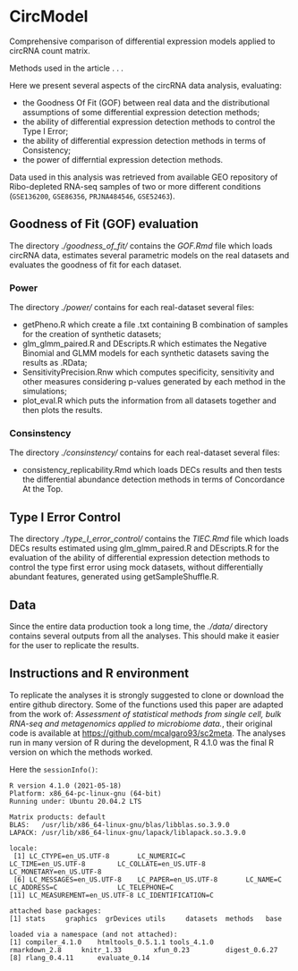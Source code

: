 # CircModel
Comprehensive comparison of differential expression models applied to circRNA count matrix.

Methods used in the article . . .

<!-- [![DOI](https://zenodo.org/badge/227668672.svg)](https://zenodo.org/badge/latestdoi/227668672) -->

Here we present several aspects of the circRNA data analysis, evaluating:
<ul>
  <li> the Goodness Of Fit (GOF) between real data and the distributional assumptions of some differential expression detection methods; </li>
  <li> the ability of differential expression detection methods to control the Type I Error; </li>
  <li> the ability of differential expression detection methods in terms of Consistency; </li> 
  <li> the power of differntial expression detection methods. </li> </ul>

Data used in this analysis was retrieved from available GEO repository of Ribo-depleted RNA-seq samples of two or more different conditions (`GSE136200`, `GSE86356`, `PRJNA484546`, `GSE52463`).

## Goodness of Fit (GOF) evaluation
The directory _./goodness_of_fit/_ contains the _GOF.Rmd_ file which loads circRNA data, estimates several parametric models on the real datasets and evaluates the goodness of fit for each dataset. 

### Power
The directory _./power/_ contains for each real-dataset several files:
<ul>
  <li> getPheno.R which create a file .txt containing B combination of samples for the creation of synthetic datasets; </li>
  <li> glm_glmm_paired.R and DEscripts.R which estimates the Negative Binomial and GLMM models for each synthetic datasets saving the results as .RData; </li>
  <li> SensitivityPrecision.Rnw which computes specificity, sensitivity and other measures considering p-values generated by each method in the simulations; </li>
  <li> plot_eval.R which puts the information from all datasets together and then plots the results.</li>
</ul>

### Consinstency
The directory _./consinstency/_ contains for each real-dataset several files:
<ul>
<li> consistency_replicability.Rmd which loads DECs results and then tests the differential abundance detection methods in terms of Concordance At the Top. </li>
</ul>

## Type I Error Control
The directory _./type_I_error_control/_ contains the _TIEC.Rmd_ file which loads DECs results estimated using glm_glmm_paired.R and DEscripts.R for the evaluation of the ability of differential expression detection methods to control the type first error using mock datasets, without differentially abundant features, generated using getSampleShuffle.R.

## Data
Since the entire data production took a long time, the _./data/_ directory contains several outputs from all the analyses. This should make it easier for the user to replicate the results.

## Instructions and R environment
To replicate the analyses it is strongly suggested to clone or download the entire github directory. Some of the functions used this paper are adapted from the work of: _Assessment of statistical methods from single cell, bulk RNA-seq and metagenomics applied to microbiome data._, their original code is available at https://github.com/mcalgaro93/sc2meta. The analyses run in many version of R during the development, R 4.1.0 was the final R version on which the methods worked. 

Here the `sessionInfo()`:
```
R version 4.1.0 (2021-05-18)
Platform: x86_64-pc-linux-gnu (64-bit)
Running under: Ubuntu 20.04.2 LTS

Matrix products: default
BLAS:   /usr/lib/x86_64-linux-gnu/blas/libblas.so.3.9.0
LAPACK: /usr/lib/x86_64-linux-gnu/lapack/liblapack.so.3.9.0

locale:
 [1] LC_CTYPE=en_US.UTF-8       LC_NUMERIC=C               LC_TIME=en_US.UTF-8        LC_COLLATE=en_US.UTF-8     LC_MONETARY=en_US.UTF-8   
 [6] LC_MESSAGES=en_US.UTF-8    LC_PAPER=en_US.UTF-8       LC_NAME=C                  LC_ADDRESS=C               LC_TELEPHONE=C            
[11] LC_MEASUREMENT=en_US.UTF-8 LC_IDENTIFICATION=C       

attached base packages:
[1] stats     graphics  grDevices utils     datasets  methods   base     

loaded via a namespace (and not attached):
[1] compiler_4.1.0    htmltools_0.5.1.1 tools_4.1.0       rmarkdown_2.8     knitr_1.33        xfun_0.23         digest_0.6.27    
[8] rlang_0.4.11      evaluate_0.14 
```

